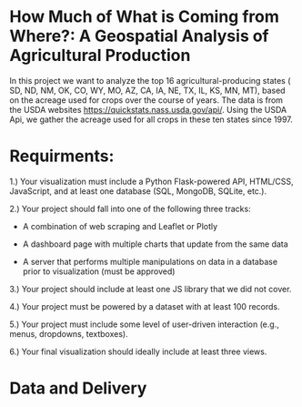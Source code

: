 # How Much of What is Coming from Where?: A Geospatial Analysis of Agricultural Production

In this project we want to analyze the top 16 agricultural-producing states ( SD, ND, NM, OK, CO, WY, MO, AZ, CA, IA, NE, TX, IL, KS, MN, MT), based on the acreage used for crops over the course of years. The data is from the USDA websites https://quickstats.nass.usda.gov/api/. Using the USDA Api, we gather the acreage used for all crops in these ten states since 1997.

# Requirments:

1.) Your visualization must include a Python Flask-powered API, HTML/CSS, JavaScript, and at least one database (SQL, MongoDB, SQLite, etc.).

2.) Your project should fall into one of the following three tracks:

* A combination of web scraping and Leaflet or Plotly

* A dashboard page with multiple charts that update from the same data

* A server that performs multiple manipulations on data in a database prior to visualization (must be approved)

3.) Your project should include at least one JS library that we did not cover.

4.) Your project must be powered by a dataset with at least 100 records.

5.) Your project must include some level of user-driven interaction (e.g., menus, dropdowns, textboxes).

6.) Your final visualization should ideally include at least three views.

# Data and Delivery

